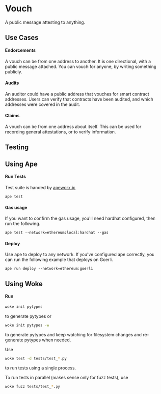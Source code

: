 # Vouch

A public message attesting to anything. 

## Use Cases

#### Endorcements

A vouch can be from one address to another. It is one directional, with a public message attached. You can vouch for anyone, by writing something publicly.

#### Audits

An auditor could have a public address that vouches for smart contract addresses. Users can verify that contracts have been audited, and which addresses were covered in the audit.

#### Claims

A vouch can be from one address about itself. This can be used for recording general attestations, or to verify information.


## Testing
## Using Ape

#### Run Tests
Test suite is handed by [apeworx.io](https://apeworx.io)

```
ape test 
```

#### Gas usage

If you want to confirm the gas usage, you'll need hardhat configured, then run the following.

```
ape test --network=ethereum:local:hardhat --gas   
```


#### Deploy
Use ape to deploy to any network. If you've configured ape correctly, you can run the following example that deploys on Goerli.

```
ape run deploy --network=ethereum:goerli
```
## Using Woke

#### Run
```bash
woke init pytypes
```
to generate pytypes or
```bash
woke init pytypes -w
```
to generate pytypes and keep watching for filesystem changes and re-generate pytypes when needed.

Use
```bash
woke test -d tests/test_*.py
```
to run tests using a single process.

To run tests in parallel (makes sense only for fuzz tests), use
```bash
woke fuzz tests/test_*.py
```
